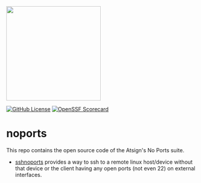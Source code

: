 <img width=250px src="https://atsign.dev/assets/img/atPlatform_logo_gray.svg?sanitize=true">

[![GitHub License](https://img.shields.io/badge/license-BSD3-blue.svg)](./LICENSE)
[![OpenSSF Scorecard](https://api.securityscorecards.dev/projects/github.com/atsign-foundation/sshnoports/badge)](https://api.securityscorecards.dev/projects/github.com/atsign-foundation/sshnoports)

# noports
This repo contains the open source code of the Atsign's No Ports suite.

* [sshnoports](./packages/sshnoports) provides a way to ssh to a remote linux host/device without that
device or the client having any open ports (not even 22) on external interfaces.
